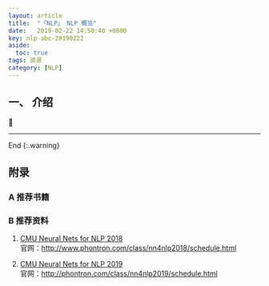 ```yaml
---
layout: article
title:  "「NLP」 NLP 概览"
date:   2019-02-22 14:50:40 +0800
key: nlp-abc-20190222
aside:
  toc: true
tags: 资源
category: [NLP]
---
```



## 一、 介绍
:ghost:


-------------------  
 End
{:.warning}  


## 附录
### A 推荐书籍


### B 推荐资料
1. [CMU Neural Nets for NLP 2018](http://www.phontron.com/class/nn4nlp2018/schedule.html)  
官网：<http://www.phontron.com/class/nn4nlp2018/schedule.html>  

2. [CMU Neural Nets for NLP 2019](http://phontron.com/class/nn4nlp2019/schedule.html)  
官网：<http://phontron.com/class/nn4nlp2019/schedule.html>  
